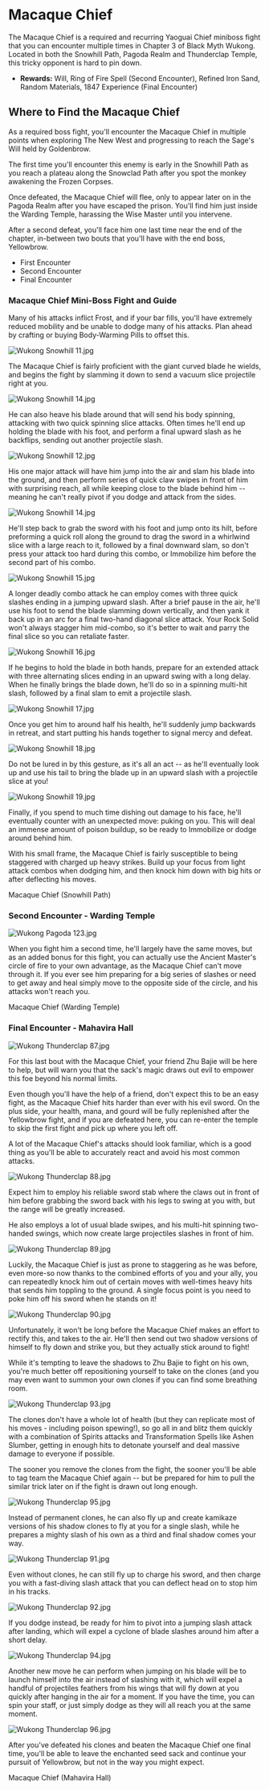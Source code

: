 # Macaque Chief

The Macaque Chief is a required and recurring Yaoguai Chief miniboss fight that you can encounter multiple times in Chapter 3 of Black Myth Wukong. Located in both the Snowhill Path, Pagoda Realm and Thunderclap Temple, this tricky opponent is hard to pin down. 

  * **Rewards:** Will, Ring of Fire Spell (Second Encounter), Refined Iron Sand, Random Materials, 1847 Experience (Final Encounter)

## Where to Find the Macaque Chief

As a required boss fight, you'll encounter the Macaque Chief in multiple points when exploring The New West and progressing to reach the Sage's Will held by Goldenbrow. 

The first time you'll encounter this enemy is early in the Snowhill Path as you reach a plateau along the Snowclad Path after you spot the monkey awakening the Frozen Corpses. 

Once defeated, the Macaque Chief will flee, only to appear later on in the Pagoda Realm after you have escaped the prison. You'll find him just inside the Warding Temple, harassing the Wise Master until you intervene. 

After a second defeat, you'll face him one last time near the end of the chapter, in-between two bouts that you'll have with the end boss, Yellowbrow. 

  * First Encounter
  * Second Encounter
  * Final Encounter

### Macaque Chief Mini-Boss Fight and Guide

Many of his attacks inflict Frost, and if your bar fills, you'll have extremely reduced mobility and be unable to dodge many of his attacks. Plan ahead by crafting or buying Body-Warming Pills to offset this. 

![Wukong Snowhill 11.jpg](https://oyster.ignimgs.com/mediawiki/apis.ign.com/black-myth-wukong/e/ea/Wukong_Snowhill_11.jpg)

The Macaque Chief is fairly proficient with the giant curved blade he wields, and begins the fight by slamming it down to send a vacuum slice projectile right at you. 

![Wukong Snowhill 14.jpg](https://oyster.ignimgs.com/mediawiki/apis.ign.com/black-myth-wukong/2/23/Wukong_Snowhill_14.jpg)

He can also heave his blade around that will send his body spinning, attacking with two quick spinning slice attacks. Often times he'll end up holding the blade with his foot, and perform a final upward slash as he backflips, sending out another projectile slash. 

![Wukong Snowhill 12.jpg](https://oyster.ignimgs.com/mediawiki/apis.ign.com/black-myth-wukong/4/41/Wukong_Snowhill_12.jpg)

His one major attack will have him jump into the air and slam his blade into the ground, and then perform series of quick claw swipes in front of him with surprising reach, all while keeping close to the blade behind him -- meaning he can't really pivot if you dodge and attack from the sides. 

![Wukong Snowhill 14.jpg](https://oyster.ignimgs.com/mediawiki/apis.ign.com/black-myth-wukong/2/23/Wukong_Snowhill_14.jpg)

He'll step back to grab the sword with his foot and jump onto its hilt, before preforming a quick roll along the ground to drag the sword in a whirlwind slice with a large reach to it, followed by a final downward slam, so don't press your attack too hard during this combo, or Immobilize him before the second part of his combo. 

![Wukong Snowhill 15.jpg](https://oyster.ignimgs.com/mediawiki/apis.ign.com/black-myth-wukong/2/20/Wukong_Snowhill_15.jpg)

A longer deadly combo attack he can employ comes with three quick slashes ending in a jumping upward slash. After a brief pause in the air, he'll use his foot to send the blade slamming down vertically, and then yank it back up in an arc for a final two-hand diagonal slice attack. Your Rock Solid won't always stagger him mid-combo, so it's better to wait and parry the final slice so you can retaliate faster. 

![Wukong Snowhill 16.jpg](https://oyster.ignimgs.com/mediawiki/apis.ign.com/black-myth-wukong/1/12/Wukong_Snowhill_16.jpg)

If he begins to hold the blade in both hands, prepare for an extended attack with three alternating slices ending in an upward swing with a long delay. When he finally brings the blade down, he'll do so in a spinning multi-hit slash, followed by a final slam to emit a projectile slash. 

![Wukong Snowhill 17.jpg](https://oyster.ignimgs.com/mediawiki/apis.ign.com/black-myth-wukong/c/c3/Wukong_Snowhill_17.jpg)

Once you get him to around half his health, he'll suddenly jump backwards in retreat, and start putting his hands together to signal mercy and defeat. 

![Wukong Snowhill 18.jpg](https://oyster.ignimgs.com/mediawiki/apis.ign.com/black-myth-wukong/e/e1/Wukong_Snowhill_18.jpg)

Do not be lured in by this gesture, as it's all an act -- as he'll eventually look up and use his tail to bring the blade up in an upward slash with a projectile slice at you! 

![Wukong Snowhill 19.jpg](https://oyster.ignimgs.com/mediawiki/apis.ign.com/black-myth-wukong/3/3b/Wukong_Snowhill_19.jpg)

Finally, if you spend to much time dishing out damage to his face, he'll eventually counter with an unexpected move: puking on you. This will deal an immense amount of poison buildup, so be ready to Immobilize or dodge around behind him. 

With his small frame, the Macaque Chief is fairly susceptible to being staggered with charged up heavy strikes. Build up your focus from light attack combos when dodging him, and then knock him down with big hits or after deflecting his moves. 

Macaque Chief (Snowhill Path)

### Second Encounter - Warding Temple

![Wukong Pagoda 123.jpg](https://oyster.ignimgs.com/mediawiki/apis.ign.com/black-myth-wukong/d/df/Wukong_Pagoda_123.jpg)

When you fight him a second time, he'll largely have the same moves, but as an added bonus for this fight, you can actually use the Ancient Master's circle of fire to your own advantage, as the Macaque Chief can't move through it. If you ever see him preparing for a big series of slashes or need to get away and heal simply move to the opposite side of the circle, and his attacks won't reach you. 

Macaque Chief (Warding Temple)

### Final Encounter - Mahavira Hall

![Wukong Thunderclap 87.jpg](https://oyster.ignimgs.com/mediawiki/apis.ign.com/black-myth-wukong/e/ed/Wukong_Thunderclap_87.jpg)

For this last bout with the Macaque Chief, your friend Zhu Bajie will be here to help, but will warn you that the sack's magic draws out evil to empower this foe beyond his normal limits. 

Even though you'll have the help of a friend, don't expect this to be an easy fight, as the Macaque Chief hits harder than ever with his evil sword. On the plus side, your health, mana, and gourd will be fully replenished after the Yellowbrow fight, and if you are defeated here, you can re-enter the temple to skip the first fight and pick up where you left off. 

A lot of the Macaque Chief's attacks should look familiar, which is a good thing as you'll be able to accurately react and avoid his most common attacks. 

![Wukong Thunderclap 88.jpg](https://oyster.ignimgs.com/mediawiki/apis.ign.com/black-myth-wukong/6/64/Wukong_Thunderclap_88.jpg)

Expect him to employ his reliable sword stab where the claws out in front of him before grabbing the sword back with his legs to swing at you with, but the range will be greatly increased. 

He also employs a lot of usual blade swipes, and his multi-hit spinning two-handed swings, which now create large projectiles slashes in front of him. 

![Wukong Thunderclap 89.jpg](https://oyster.ignimgs.com/mediawiki/apis.ign.com/black-myth-wukong/9/95/Wukong_Thunderclap_89.jpg)

Luckily, the Macaque Chief is just as prone to staggering as he was before, even more-so now thanks to the combined efforts of you and your ally, you can repeatedly knock him out of certain moves with well-times heavy hits that sends him toppling to the ground. A single focus point is you need to poke him off his sword when he stands on it! 

![Wukong Thunderclap 90.jpg](https://oyster.ignimgs.com/mediawiki/apis.ign.com/black-myth-wukong/6/66/Wukong_Thunderclap_90.jpg)

Unfortunately, it won't be long before the Macaque Chief makes an effort to rectify this, and takes to the air. He'll then send out two shadow versions of himself to fly down and strike you, but they actually stick around to fight! 

While it's tempting to leave the shadows to Zhu Bajie to fight on his own, you're much better off repositioning yourself to take on the clones (and you may even want to summon your own clones if you can find some breathing room. 

![Wukong Thunderclap 93.jpg](https://oyster.ignimgs.com/mediawiki/apis.ign.com/black-myth-wukong/9/92/Wukong_Thunderclap_93.jpg)

The clones don't have a whole lot of health (but they can replicate most of his moves - including poison spewing!), so go all in and blitz them quickly with a combination of Spirits attacks and Transformation Spells like Ashen Slumber, getting in enough hits to detonate yourself and deal massive damage to everyone if possible. 

The sooner you remove the clones from the fight, the sooner you'll be able to tag team the Macaque Chief again -- but be prepared for him to pull the similar trick later on if the fight is drawn out long enough. 

![Wukong Thunderclap 95.jpg](https://oyster.ignimgs.com/mediawiki/apis.ign.com/black-myth-wukong/8/85/Wukong_Thunderclap_95.jpg)

Instead of permanent clones, he can also fly up and create kamikaze versions of his shadow clones to fly at you for a single slash, while he prepares a mighty slash of his own as a third and final shadow comes your way. 

![Wukong Thunderclap 91.jpg](https://oyster.ignimgs.com/mediawiki/apis.ign.com/black-myth-wukong/3/3d/Wukong_Thunderclap_91.jpg)

Even without clones, he can still fly up to charge his sword, and then charge you with a fast-diving slash attack that you can deflect head on to stop him in his tracks. 

![Wukong Thunderclap 92.jpg](https://oyster.ignimgs.com/mediawiki/apis.ign.com/black-myth-wukong/f/fa/Wukong_Thunderclap_92.jpg)

If you dodge instead, be ready for him to pivot into a jumping slash attack after landing, which will expel a cyclone of blade slashes around him after a short delay. 

![Wukong Thunderclap 94.jpg](https://oyster.ignimgs.com/mediawiki/apis.ign.com/black-myth-wukong/0/02/Wukong_Thunderclap_94.jpg)

Another new move he can perform when jumping on his blade will be to launch himself into the air instead of slashing with it, which will expel a handful of projectiles feathers from his wings that will fly down at you quickly after hanging in the air for a moment. If you have the time, you can spin your staff, or just simply dodge as they will all reach you at the same moment. 

![Wukong Thunderclap 96.jpg](https://oyster.ignimgs.com/mediawiki/apis.ign.com/black-myth-wukong/e/e4/Wukong_Thunderclap_96.jpg)

After you've defeated his clones and beaten the Macaque Chief one final time, you'll be able to leave the enchanted seed sack and continue your pursuit of Yellowbrow, but not in the way you might expect. 

Macaque Chief (Mahavira Hall)
